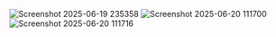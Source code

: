 ![Screenshot 2025-06-19 235358](https://github.com/user-attachments/assets/17366fe9-c46f-4ba8-a024-3542013796fa)
![Screenshot 2025-06-20 111700](https://github.com/user-attachments/assets/956de647-6678-4387-b870-850b7c4db37d)
![Screenshot 2025-06-20 111716](https://github.com/user-attachments/assets/2e5b812b-9cff-4ba9-96bc-1963f5916210)
